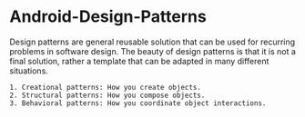 # Android-Design-Patterns
Design patterns are general reusable solution that can be used for recurring problems in software design. The beauty of design patterns is that it is not a final solution, rather a template that can be adapted in many different situations.


    1. Creational patterns: How you create objects.
    2. Structural patterns: How you compose objects.
    3. Behavioral patterns: How you coordinate object interactions.

